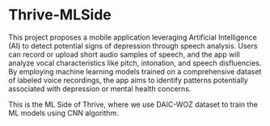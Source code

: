 # Thrive-MLSide

This project proposes a mobile application leveraging Artificial Intelligence (AI) to detect potential signs of depression through speech analysis. Users can record or upload short audio samples of speech, and the app will analyze vocal characteristics like pitch, intonation, and speech disfluencies. By employing machine learning models trained on a comprehensive dataset of labeled voice recordings, the app aims to identify patterns potentially associated with depression or mental health concerns. 

This is the ML Side of Thrive, where we use DAIC-WOZ dataset to train the ML models using CNN algorithm.
